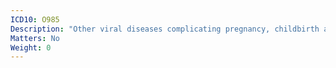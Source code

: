 ```yaml
---
ICD10: O985
Description: "Other viral diseases complicating pregnancy, childbirth and the puerperium"
Matters: No
Weight: 0
---
```


